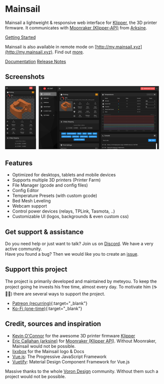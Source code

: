 # Mainsail

Mainsail a lightweight & responsive web interface for [Klipper](https://github.com/KevinOConnor/klipper), the 3D printer firmware. It communicates with [Moonraker (Klipper-API)](https://github.com/arksine/moonraker) from [Arksine](https://github.com/arksine). 

[Getting Started](https://docs.mainsail.xyz/setup)

Mainsail is also available in remote mode on [http://my.mainsail.xyz](http://my.mainsail.xyz). Find out [more](https://docs.mainsail.xyz/setup#mymainsailxyz).

[Documentation](https://docs.mainsail.xyz)
[Release Notes](https://github.com/meteyou/mainsail/releases)

## Screenshots
![screenshot-dashboard](docs/assets/img/screenshot.png)

## Features 
- Optimized for desktops, tablets and mobile devices
- Supports multiple 3D printers (Printer Farm)
- File Manager (gcode and config files)
- Config Editor
- Temperature Presets (with custom gcode)
- Bed Mesh Leveling
- Webcam support
- Control power devices (relays, TPLink, Tasmota, ..)
- Customizable UI (logos, backgrounds & even custom css)

## Get support & assistance
Do you need help or just want to talk? Join us on [Discord](https://discord.gg/skWTwTD). We have a very active community.  
Have you found a bug? Then we would like you to create an [issue](https://github.com/meteyou/mainsail/issues).

## Support this project
The project is primarily developed and maintained by meteyou. To keep the project going he invests his free time, almost every day. To motivate him (☕🍺😜) there are several ways to support the project.

- [Patreon (recurring)](https://patreon.com/meteyou){:target="_blank"}
- [Ko-Fi (one-time)](https://ko-fi.com/mainsail){:target="_blank"}

## Credit, sources and inspiration
* [Kevin O'Connor](https://github.com/KevinOConnor) for the awesome 3D printer firmware [Klipper](https://github.com/KevinOConnor/klipper)
* [Eric Callahan (arksine)](https://github.com/Arksine) for [Moonraker (Klipper API)](https://github.com/Arksine/moonraker). Without Moonraker, Mainsail would not be possible.
* [lixxbox](https://github.com/lixxbox) for the Mainsail logo & Docs
* [Vue.js](https://vuejs.org/): The Progressive JavaScript Framework
* [Vuetify](https://vuetifyjs.com/): Material Design Component Framework for Vue.js

Massive thanks to the whole [Voron Design](http://vorondesign.com/) community. Without them such a project would not be possible.
